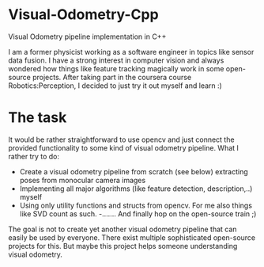 # Visual-Odometry-Cpp
Visual Odometry pipeline implementation in C++

I am a former physicist working as a software engineer in topics like sensor data fusion. I have a strong interest in computer vision and always wondered how things like feature tracking magically work in some open-source projects. 
After taking part in the coursera course Robotics:Perception, I decided to just try it out myself and learn :) 

# The task

It would be rather straightforward to use opencv and just connect the provided functionality to some kind of visual odometry pipeline. What I rather try to do:

- Create a visual odometry pipeline from scratch (see below) extracting poses from monocular camera images
- Implementing all major algorithms (like feature detection, description,..) myself
- Using only utility functions and structs from opencv. For me also things like SVD count as such.
-....... And finally hop on the open-source train ;) 

The goal is not to create yet another visual odometry pipeline that can easily be used by everyone. There exist multiple sophisticated open-source projects for this. But maybe this project helps someone understanding visual odometry. 
